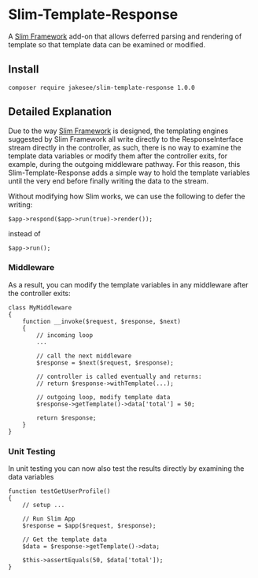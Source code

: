 # Slim-Template-Response
A [Slim Framework](https://github.com/slimphp/Slim) add-on that allows deferred parsing and rendering of template so that template data can be examined or modified.

## Install
    composer require jakesee/slim-template-response 1.0.0

## Detailed Explanation
Due to the way [Slim Framework](https://github.com/slimphp/Slim) is designed, the templating engines suggested by Slim Framework all write directly to the ResponseInterface stream directly in the controller, as such, there is no way to examine the template data variables or modify them after the controller exits, for example, during the outgoing middleware pathway. For this reason, this Slim-Template-Response adds a simple way to hold the template variables until the very end before finally writing the data to the stream.

Without modifying how Slim works, we can use the following to defer the writing:

    $app->respond($app->run(true)->render());

instead of 

    $app->run();

### Middleware
As a result, you can modify the template variables in any middleware after the controller exits:

	class MyMiddleware
	{
		function __invoke($request, $response, $next)
		{
			// incoming loop
			...

			// call the next middleware
			$response = $next($request, $response);

			// controller is called eventually and returns:
			// return $response->withTemplate(...);

			// outgoing loop, modify template data
			$response->getTemplate()->data['total'] = 50;

			return $response;
		}
	}
  
### Unit Testing
In unit testing you can now also test the results directly by examining the data variables

	function testGetUserProfile()
	{
		// setup ...

		// Run Slim App
		$response = $app($request, $response);

		// Get the template data
		$data = $response->getTemplate()->data;

		$this->assertEquals(50, $data['total']);
	}
